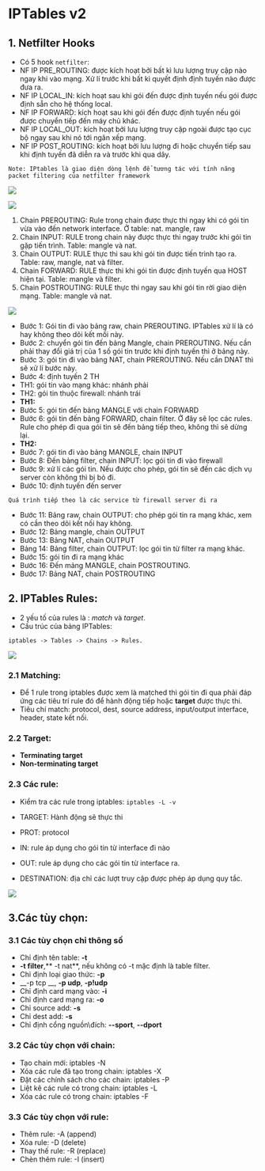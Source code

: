 # IPTables v2

## 1. Netfilter Hooks
- Có 5 hook `netfilter`:
 - NF IP PRE_ROUTING: được kích hoạt bởi bất kì lưu lượng truy cập nào ngay khi vào mạng. Xử lí trước khi bất kì quyết định định tuyến nào được đưa ra.
 - NF IP LOCAL_IN: kích hoạt sau khi gói đến được định tuyến nếu gói được định sẵn cho hệ thống local.
 - NF IP FORWARD: kích hoạt sau khi gói đến được định tuyến nếu gói được chuyển tiếp đến máy chủ khác.
 - NF IP LOCAL_OUT: kích hoạt bởi lưu lượng truy cập ngoài được tạo cục bộ ngay sau khi nó tới ngăn xếp mạng.
 - NF IP POST_ROUTING: kích hoạt bởi lưu lượng đi hoặc chuyển tiếp sau khi định tuyến đã diễn ra và trước khi qua dây.


`Note: IPtables là giao diện dòng lệnh để tương tác với tính năng packet filtering của netfilter framework`

![](https://raw.githubusercontent.com/ImKifu/thuctapsinh/master/HungNK/Basic_Linux_Command/Picture/firewalld1.png)

![](https://news.cloud365.vn/wp-content/uploads/2019/08/hook-and-chain.png)

1. Chain PREROUTING: Rule trong chain được thực thi ngay khi có gói tin vừa vào đến network interface. Ở table: nat. mangle, raw
2. Chain INPUT: RULE trong chain này được thực thi ngay trước khi gói tin gặp tiến trình. Table: mangle và nat.
3. Chain OUTPUT: RULE thực thi sau khi gói tin được tiến trình tạo ra. Table: raw, mangle, nat và filter.
4. Chain FORWARD: RULE thực thi khi gói tin được định tuyến qua HOST hiện tại. Table: mangle và filter.
5. Chain POSTROUTING: RULE thực thi ngay sau khi gói tin rời giao diện mạng. Table: mangle và nat.

![](https://camo.githubusercontent.com/66e00a1be4adb9e6288545f12fde2dbe57163b99/687474703a2f2f692e696d6775722e636f6d2f5572304f35317a2e6a7067)

- Bước 1: Gói tin đi vào bảng raw, chain PREROUTING. IPTables xử lí là có hay không theo dõi kết mối này.
- Bước 2: chuyển gói tin đến bảng Mangle, chain PREROUTING. Nếu cần phải thay đổi giá trị của 1 số gói tin trước khi định tuyến thì ở bảng này. 
- Bước 3: gói tin đi vào bảng NAT, chain PREROUTING. Nếu cần DNAT thì sẽ xử lí bước này. 
- Bước 4: định tuyến 2 TH
 - TH1: gói tin vào mạng khác: nhánh phải
 - TH2: gói tin thuộc firewall: nhánh trái
- __TH1:__ 
 - Bước 5: gói tin đến bảng MANGLE với chain FORWARD
 - Bước 6: gói tin đến bảng FORWARD, chain filter. Ở đây sẽ lọc các rules. Rule cho phép đi qua gói tin sẽ đến bảng tiếp theo, không thì sẽ dừng lại. 
- __TH2:__
 - Bước 7: gói tin đi vào bảng MANGLE, chain INPUT
 - Bước 8: Đến bảng filter, chain INPUT: lọc gói tin đi vào firewall
 - Bước 9: xử lí các gói tin. Nếu được cho phép, gói tin sẽ đến các dịch vụ server còn không thì bị bỏ đi.
 - Bước 10: định tuyến đến server

`Quá trình tiếp theo là các service từ firewall server đi ra`

- Bước 11: Bảng raw, chain OUTPUT: cho phép gói tin ra mạng khác, xem có cần theo dõi kết nối hay không.
- Bước 12: Bảng mangle, chain OUTPUT
- Bước 13: Bảng NAT, chain OUTPUT
- Bảng 14: Bảng filter, chain OUTPUT: lọc gói tin từ filter ra mạng khác.
- Bước 15: gói tin đi ra mạng khác
- Bước 16: Đến mảng MANGLE, chain POSTROUTING.
- Bước 17: Bảng NAT, chain POSTROUTING 


## 2. IPTables Rules:
- 2 yếu tố của rules là : _match_ và _target_.
- Cấu trúc của bảng IPTables:

`iptables -> Tables -> Chains -> Rules.`

![](https://raw.githubusercontent.com/ImKifu/thuctapsinh/master/HungNK/Basic_Linux_Command/Picture/netfilter1.png)

### 2.1 Matching:
- Để 1 rule trong iptables được xem là matched thì gói tin đi qua phải đáp ứng các tiêu trí rule đó để hành động tiếp hoặc __target__ được thực thi.
- Tiêu chí match: protocol, dest, source address, input/output interface, header, state kết nối. 

### 2.2 Target:
- **Terminating target**
- **Non-terminating target**

### 2.3 Các rule:
- Kiểm tra các rule trong iptables:
`iptables -L -v`

- TARGET: Hành động sẽ thực thi
- PROT: protocol
- IN: rule áp dụng cho gói tin từ interface đi nào
- OUT: rule áp dụng cho các gói tin từ interface ra.
- DESTINATION: địa chỉ các lượt truy cập được phép áp dụng quy tắc. 
 
![](https://www.upsieutoc.com/images/2020/08/07/Screenshot-from-2020-08-07-15-47-07.png)

## 3.Các tùy chọn:

### 3.1 Các tùy chọn chỉ thông số

- Chỉ định tên table: **-t**
 - **-t filter**,** -t nat**, nếu không có -t mặc định là table filter. 
- Chỉ định loại giao thức: __-p__
 - __-p tcp __, __-p udp__, __-p!udp__
- Chỉ định card mạng vào: __-i__
- Chỉ định card mạng ra: __-o__
- Chỉ source add: __-s <ip nguon>__ 
- Chỉ dest add: __-s <ip dich>__
- Chỉ định cổng nguồn\đích: __--sport__, __--dport__


### 3.2 Các tùy chọn với chain:
- Tạo chain mới: iptables -N
- Xóa các rule đã tạo trong chain: iptables -X 
- Đặt các chính sách cho các chain: iptables -P
- Liệt kê các rule có trong chain: iptables -L
- Xóa các rule có trong chain: iptables -F

### 3.3 Các tùy chọn với rule: 
- Thêm rule: -A (append)
- Xóa rule: -D (delete)
- Thay thế rule: -R (replace)
- Chèn thêm rule: -I (insert)
